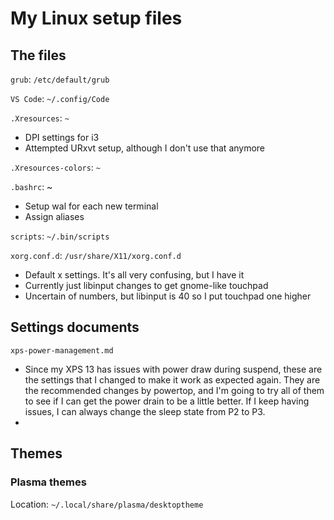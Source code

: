 # My Linux setup files
## The files
`grub`: `/etc/default/grub`

`VS Code`: `~/.config/Code`

`.Xresources`: `~`
  * DPI settings for i3
  * Attempted URxvt setup, although I don't use that anymore

`.Xresources-colors`: `~`

`.bashrc`: ~
  * Setup wal for each new terminal
  * Assign aliases
  
 `scripts`: `~/.bin/scripts`

`xorg.conf.d`: `/usr/share/X11/xorg.conf.d`
  * Default x settings. It's all very confusing, but I have it
  * Currently just libinput changes to get gnome-like touchpad
  * Uncertain of numbers, but libinput is 40 so I put touchpad one higher

## Settings documents

`xps-power-management.md`

* Since my XPS 13 has issues with power draw during suspend, these are the settings that I changed to make it work as expected again. They are the recommended changes by powertop, and I'm going to try all of them to see if I can get the power drain to be a little better. If I keep having issues, I can always change the sleep state from P2 to P3.
* 

## Themes
### Plasma themes

Location: `~/.local/share/plasma/desktoptheme`